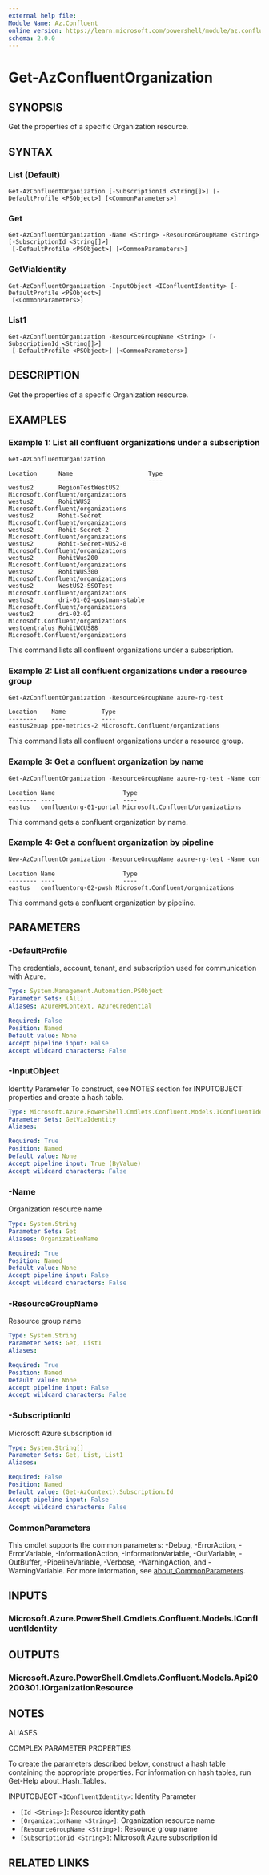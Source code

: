 ```yaml
---
external help file:
Module Name: Az.Confluent
online version: https://learn.microsoft.com/powershell/module/az.confluent/get-azconfluentorganization
schema: 2.0.0
---
```


# Get-AzConfluentOrganization

## SYNOPSIS
Get the properties of a specific Organization resource.

## SYNTAX

### List (Default)
```
Get-AzConfluentOrganization [-SubscriptionId <String[]>] [-DefaultProfile <PSObject>] [<CommonParameters>]
```

### Get
```
Get-AzConfluentOrganization -Name <String> -ResourceGroupName <String> [-SubscriptionId <String[]>]
 [-DefaultProfile <PSObject>] [<CommonParameters>]
```

### GetViaIdentity
```
Get-AzConfluentOrganization -InputObject <IConfluentIdentity> [-DefaultProfile <PSObject>]
 [<CommonParameters>]
```

### List1
```
Get-AzConfluentOrganization -ResourceGroupName <String> [-SubscriptionId <String[]>]
 [-DefaultProfile <PSObject>] [<CommonParameters>]
```

## DESCRIPTION
Get the properties of a specific Organization resource.

## EXAMPLES

### Example 1: List all confluent organizations under a subscription
```powershell
Get-AzConfluentOrganization
```

```output
Location      Name                     Type
--------      ----                     ----
westus2       RegionTestWestUS2        Microsoft.Confluent/organizations
westus2       RohitWUS2                Microsoft.Confluent/organizations
westus2       Rohit-Secret             Microsoft.Confluent/organizations
westus2       Rohit-Secret-2           Microsoft.Confluent/organizations
westus2       Rohit-Secret-WUS2-0      Microsoft.Confluent/organizations
westus2       RohitWus200              Microsoft.Confluent/organizations
westus2       RohitWUS300              Microsoft.Confluent/organizations
westus2       WestUS2-SSOTest          Microsoft.Confluent/organizations
westus2       dri-01-02-postman-stable Microsoft.Confluent/organizations
westus2       dri-02-02                Microsoft.Confluent/organizations
westcentralus RohitWCUS88              Microsoft.Confluent/organizations
```

This command lists all confluent organizations under a subscription.

### Example 2: List all confluent organizations under a resource group
```powershell
Get-AzConfluentOrganization -ResourceGroupName azure-rg-test
```

```output
Location    Name          Type
--------    ----          ----
eastus2euap ppe-metrics-2 Microsoft.Confluent/organizations
```

This command lists all confluent organizations under a resource group.

### Example 3: Get a confluent organization by name
```powershell
Get-AzConfluentOrganization -ResourceGroupName azure-rg-test -Name confluentorg-01-portal
```

```output
Location Name                   Type
-------- ----                   ----
eastus   confluentorg-01-portal Microsoft.Confluent/organizations
```

This command gets a confluent organization by name.

### Example 4: Get a confluent organization by pipeline
```powershell
New-AzConfluentOrganization -ResourceGroupName azure-rg-test -Name confluentorg-02-pwsh -Location eastus -OfferDetailId "confluent-cloud-azure-prod" -OfferDetailPlanId "confluent-cloud-azure-payg-prod" -OfferDetailPlanName "Confluent Cloud - Pay as you Go" -OfferDetailPublisherId "confluentinc" -OfferDetailTermUnit "P1M" | Get-AzConfluentOrganization
```

```output
Location Name                   Type
-------- ----                   ----
eastus   confluentorg-02-pwsh Microsoft.Confluent/organizations
```

This command gets a confluent organization by pipeline.

## PARAMETERS

### -DefaultProfile
The credentials, account, tenant, and subscription used for communication with Azure.

```yaml
Type: System.Management.Automation.PSObject
Parameter Sets: (All)
Aliases: AzureRMContext, AzureCredential

Required: False
Position: Named
Default value: None
Accept pipeline input: False
Accept wildcard characters: False
```

### -InputObject
Identity Parameter
To construct, see NOTES section for INPUTOBJECT properties and create a hash table.

```yaml
Type: Microsoft.Azure.PowerShell.Cmdlets.Confluent.Models.IConfluentIdentity
Parameter Sets: GetViaIdentity
Aliases:

Required: True
Position: Named
Default value: None
Accept pipeline input: True (ByValue)
Accept wildcard characters: False
```

### -Name
Organization resource name

```yaml
Type: System.String
Parameter Sets: Get
Aliases: OrganizationName

Required: True
Position: Named
Default value: None
Accept pipeline input: False
Accept wildcard characters: False
```

### -ResourceGroupName
Resource group name

```yaml
Type: System.String
Parameter Sets: Get, List1
Aliases:

Required: True
Position: Named
Default value: None
Accept pipeline input: False
Accept wildcard characters: False
```

### -SubscriptionId
Microsoft Azure subscription id

```yaml
Type: System.String[]
Parameter Sets: Get, List, List1
Aliases:

Required: False
Position: Named
Default value: (Get-AzContext).Subscription.Id
Accept pipeline input: False
Accept wildcard characters: False
```

### CommonParameters
This cmdlet supports the common parameters: -Debug, -ErrorAction, -ErrorVariable, -InformationAction, -InformationVariable, -OutVariable, -OutBuffer, -PipelineVariable, -Verbose, -WarningAction, and -WarningVariable. For more information, see [about_CommonParameters](http://go.microsoft.com/fwlink/?LinkID=113216).

## INPUTS

### Microsoft.Azure.PowerShell.Cmdlets.Confluent.Models.IConfluentIdentity

## OUTPUTS

### Microsoft.Azure.PowerShell.Cmdlets.Confluent.Models.Api20200301.IOrganizationResource

## NOTES

ALIASES

COMPLEX PARAMETER PROPERTIES

To create the parameters described below, construct a hash table containing the appropriate properties. For information on hash tables, run Get-Help about_Hash_Tables.


INPUTOBJECT `<IConfluentIdentity>`: Identity Parameter
  - `[Id <String>]`: Resource identity path
  - `[OrganizationName <String>]`: Organization resource name
  - `[ResourceGroupName <String>]`: Resource group name
  - `[SubscriptionId <String>]`: Microsoft Azure subscription id

## RELATED LINKS

